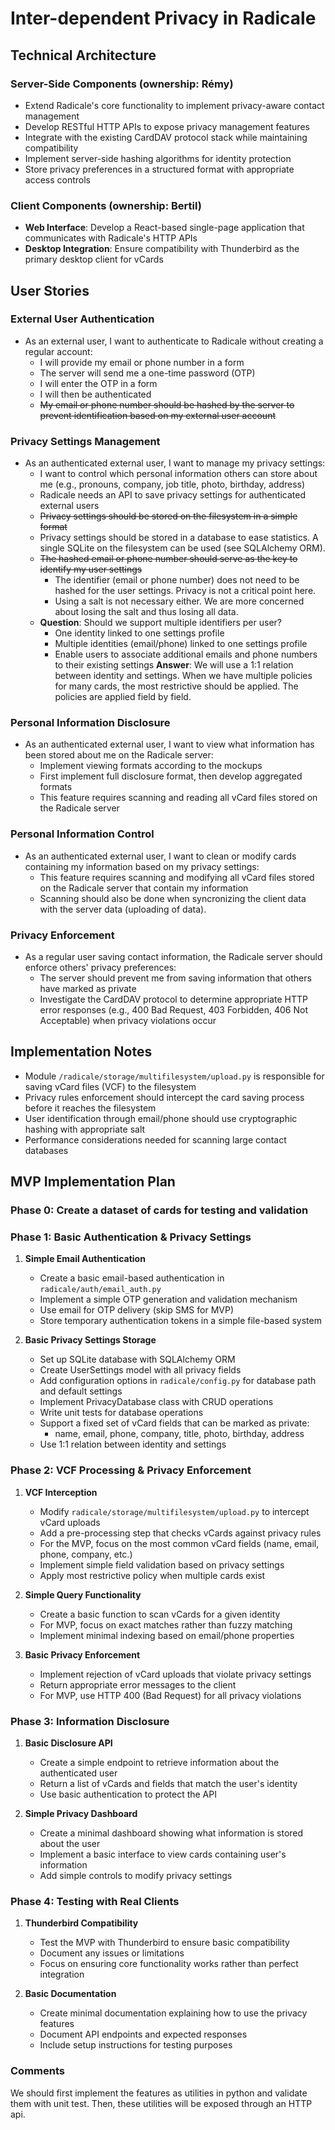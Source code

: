 # Inter-dependent Privacy in Radicale

## Technical Architecture

### Server-Side Components (ownership: Rémy)
- Extend Radicale's core functionality to implement privacy-aware contact management
- Develop RESTful HTTP APIs to expose privacy management features
- Integrate with the existing CardDAV protocol stack while maintaining compatibility
- Implement server-side hashing algorithms for identity protection
- Store privacy preferences in a structured format with appropriate access controls

### Client Components (ownership: Bertil)
- **Web Interface**: Develop a React-based single-page application that communicates with Radicale's HTTP APIs
- **Desktop Integration**: Ensure compatibility with Thunderbird as the primary desktop client for vCards

## User Stories

### External User Authentication

- As an external user, I want to authenticate to Radicale without creating a regular account:
  - I will provide my email or phone number in a form
  - The server will send me a one-time password (OTP)
  - I will enter the OTP in a form
  - I will then be authenticated
  - ~~My email or phone number should be hashed by the server to prevent identification based on my external user account~~

### Privacy Settings Management

- As an authenticated external user, I want to manage my privacy settings:
  - I want to control which personal information others can store about me (e.g., pronouns, company, job title, photo, birthday, address)
  - Radicale needs an API to save privacy settings for authenticated external users
  - ~~Privacy settings should be stored on the filesystem in a simple format~~
  - Privacy settings should be stored in a database to ease statistics. A single SQLite on the filesystem can be used (see SQLAlchemy ORM).
  - ~~The hashed email or phone number should serve as the key to identify my user settings~~
    - The identifier (email or phone number) does not need to be hashed for the user settings. Privacy is not a critical point here.
    - Using a salt is not necessary either. We are more concerned about losing the salt and thus losing all data.
  - **Question**: Should we support multiple identifiers per user?
    - One identity linked to one settings profile
    - Multiple identities (email/phone) linked to one settings profile
    - Enable users to associate additional emails and phone numbers to their existing settings
    **Answer**: We will use a 1:1 relation between identity and settings. When we have multiple policies for many cards, the most restrictive should be applied. The policies are applied field by field.

### Personal Information Disclosure

- As an authenticated external user, I want to view what information has been stored about me on the Radicale server:
  - Implement viewing formats according to the mockups
  - First implement full disclosure format, then develop aggregated formats
  - This feature requires scanning and reading all vCard files stored on the Radicale server

### Personal Information Control

- As an authenticated external user, I want to clean or modify cards containing my information based on my privacy settings:
  - This feature requires scanning and modifying all vCard files stored on the Radicale server that contain my information
  - Scanning should also be done when syncronizing the client data with the server data (uploading of data).

### Privacy Enforcement

- As a regular user saving contact information, the Radicale server should enforce others' privacy preferences:
  - The server should prevent me from saving information that others have marked as private
  - Investigate the CardDAV protocol to determine appropriate HTTP error responses (e.g., 400 Bad Request, 403 Forbidden, 406 Not Acceptable) when privacy violations occur


## Implementation Notes

- Module `/radicale/storage/multifilesystem/upload.py` is responsible for saving vCard files (VCF) to the filesystem
- Privacy rules enforcement should intercept the card saving process before it reaches the filesystem
- User identification through email/phone should use cryptographic hashing with appropriate salt
- Performance considerations needed for scanning large contact databases

## MVP Implementation Plan

### Phase 0: Create a dataset of cards for testing and validation

### Phase 1: Basic Authentication & Privacy Settings

1. **Simple Email Authentication**
   - Create a basic email-based authentication in `radicale/auth/email_auth.py`
   - Implement a simple OTP generation and validation mechanism
   - Use email for OTP delivery (skip SMS for MVP)
   - Store temporary authentication tokens in a simple file-based system

2. **Basic Privacy Settings Storage**
   - Set up SQLite database with SQLAlchemy ORM
   - Create UserSettings model with all privacy fields
   - Add configuration options in `radicale/config.py` for database path and default settings
   - Implement PrivacyDatabase class with CRUD operations
   - Write unit tests for database operations
   - Support a fixed set of vCard fields that can be marked as private:
     - name, email, phone, company, title, photo, birthday, address
   - Use 1:1 relation between identity and settings

### Phase 2: VCF Processing & Privacy Enforcement

1. **VCF Interception**
   - Modify `radicale/storage/multifilesystem/upload.py` to intercept vCard uploads
   - Add a pre-processing step that checks vCards against privacy rules
   - For the MVP, focus on the most common vCard fields (name, email, phone, company, etc.)
   - Implement simple field validation based on privacy settings
   - Apply most restrictive policy when multiple cards exist

2. **Simple Query Functionality**
   - Create a basic function to scan vCards for a given identity
   - For MVP, focus on exact matches rather than fuzzy matching
   - Implement minimal indexing based on email/phone properties

3. **Basic Privacy Enforcement**
   - Implement rejection of vCard uploads that violate privacy settings
   - Return appropriate error messages to the client
   - For MVP, use HTTP 400 (Bad Request) for all privacy violations

### Phase 3: Information Disclosure

1. **Basic Disclosure API**
   - Create a simple endpoint to retrieve information about the authenticated user
   - Return a list of vCards and fields that match the user's identity
   - Use basic authentication to protect the API

2. **Simple Privacy Dashboard**
   - Create a minimal dashboard showing what information is stored about the user
   - Implement a basic interface to view cards containing user's information
   - Add simple controls to modify privacy settings

### Phase 4: Testing with Real Clients

1. **Thunderbird Compatibility**
   - Test the MVP with Thunderbird to ensure basic compatibility
   - Document any issues or limitations
   - Focus on ensuring core functionality works rather than perfect integration

2. **Basic Documentation**
   - Create minimal documentation explaining how to use the privacy features
   - Document API endpoints and expected responses
   - Include setup instructions for testing purposes

### Comments

We should first implement the features as utilities in python and validate them with unit test.
Then, these utilities will be exposed through an HTTP api.
